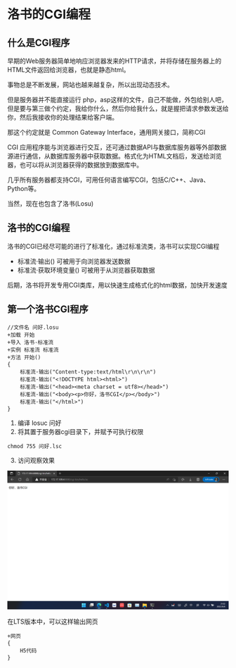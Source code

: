 # 洛书的CGI编程
## 什么是CGI程序
早期的Web服务器简单地响应浏览器发来的HTTP请求，并将存储在服务器上的HTML文件返回给浏览器，也就是静态html。

事物总是不断发展，网站也越来越复杂，所以出现动态技术。

但是服务器并不能直接运行 php，asp这样的文件，自己不能做，外包给别人吧，但是要与第三做个约定，我给你什么，然后你给我什么，就是握把请求参数发送给你，然后我接收你的处理结果给客户端。

那这个约定就是 Common Gateway Interface，通用网关接口，简称CGI

CGI 应用程序能与浏览器进行交互，还可通过数据API与数据库服务器等外部数据源进行通信，从数据库服务器中获取数据。格式化为HTML文档后，发送给浏览器，也可以将从浏览器获得的数据放到数据库中。

几乎所有服务器都支持CGI，可用任何语言编写CGI，包括C/C++、Java、Python等。

当然，现在也包含了洛书(Losu)

## 洛书的CGI编程
洛书的CGI已经尽可能的进行了标准化，通过标准流类，洛书可以实现CGI编程
+ 标准流·输出() 可被用于向浏览器发送数据
+ 标准流·获取环境变量() 可被用于从浏览器获取数据

后期，洛书将开发专用CGI类库，用以快速生成格式化的html数据，加快开发速度

## 第一个洛书CGI程序

```
//文件名 问好.losu
+加载 开始
+导入 洛书·标准流
+实例 标准流 标准流
+方法 开始()
{
    标准流·输出("Content-type:text/html\r\n\r\n")
    标准流·输出("<!DOCTYPE html><html>")
    标准流·输出("<head><meta charset = utf8></head>")
    标准流·输出("<body><p>你好，洛书CGI</p></body>")
    标准流·输出("</html>")
}
```
1. 编译 losuc 问好
2. 将其置于服务器cgi目录下，并赋予可执行权限

```
chmod 755 问好.lsc
```
3. 访问观察效果

![输入图片说明](Demo/CGI.png)



在LTS版本中，可以这样输出网页

```
+网页
{
    H5代码
}
```
